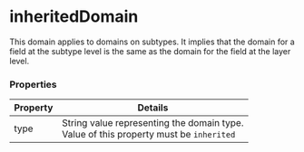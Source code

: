 # inheritedDomain

This domain applies to domains on subtypes. It implies that the domain for a field at the subtype level is the same as the domain for the field at the layer level.

### Properties

| Property | Details
| --- | ---
| type | String value representing the domain type.<br>Value of this property must be `inherited`



